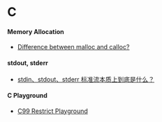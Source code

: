 # C

#### Memory Allocation
* [Difference between malloc and calloc?](http://stackoverflow.com/questions/1538420/difference-between-malloc-and-calloc)

#### stdout, stderr
* [stdin、stdout、stderr 标准流本质上到底是什么？](https://www.zhihu.com/question/24030687)

#### C Playground
* [C99 Restrict Playground](https://www.tutorialspoint.com/compile_c99_online.php)
